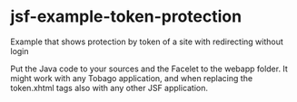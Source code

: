 # jsf-example-token-protection
Example that shows protection by token of a site with redirecting without login

Put the Java code to your sources and the Facelet to the webapp folder. It might work with any Tobago application, and when replacing the token.xhtml tags also with any other JSF application.
